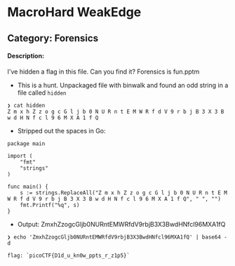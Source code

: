 # MacroHard WeakEdge
## Category: Forensics

#### Description:
I've hidden a flag in this file. Can you find it? Forensics is fun.pptm

* This is a hunt. Unpackaged file with binwalk and found an odd string in a file called `hidden`

```Console
❯ cat hidden
Z m x h Z z o g c G l j b 0 N U R n t E M W R f d V 9 r b j B 3 X 3 B w d H N f c l 9 6 M X A 1 f Q
```

* Stripped out the spaces in Go:
```Golang
package main

import (
	"fmt"
	"strings"
)

func main() {
	s := strings.ReplaceAll("Z m x h Z z o g c G l j b 0 N U R n t E M W R f d V 9 r b j B 3 X 3 B w d H N f c l 9 6 M X A 1 f Q", " ", "")
	fmt.Printf("%q", s)
}
```
* Output: ZmxhZzogcGljb0NURntEMWRfdV9rbjB3X3BwdHNfcl96MXA1fQ

```Console
❯ echo 'ZmxhZzogcGljb0NURntEMWRfdV9rbjB3X3BwdHNfcl96MXA1fQ' | base64 -d

flag: `picoCTF{D1d_u_kn0w_ppts_r_z1p5}`
